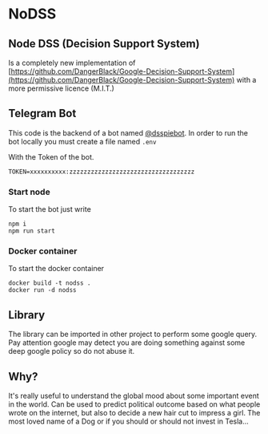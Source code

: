 # NoDSS
## Node DSS (Decision Support System)

Is a completely new implementation of [https://github.com/DangerBlack/Google-Decision-Support-System](https://github.com/DangerBlack/Google-Decision-Support-System) with a more permissive licence (M.I.T.)

## Telegram Bot

This code is the backend of a bot named [@dsspiebot](http://telegram.me/dsspiebot).
In order to run the bot locally you must create a file named `.env`

With the Token of the bot.

```
TOKEN=xxxxxxxxxx:zzzzzzzzzzzzzzzzzzzzzzzzzzzzzzzzzzz
```

### Start node
To start the bot just write

```
npm i
npm run start
```

### Docker container
To start the docker container

```
docker build -t nodss .
docker run -d nodss
```

## Library

The library can be imported in other project to perform some google query. 
Pay attention google may detect you are doing something against some deep google policy so do not abuse it.

## Why?

It's really useful to understand the global mood about some important event in the world.
Can be used to predict political outcome based on what people wrote on the internet, but also to decide a new hair cut to impress a girl.
The most loved name of a Dog or if you should or should not invest in Tesla...